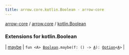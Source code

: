 ```yaml
---
title: arrow.core.kotlin.Boolean - arrow-core
---
```


[arrow-core](../../index.html) / [arrow.core](../index.html) / [kotlin.Boolean](./index.html)

### Extensions for kotlin.Boolean

| [maybe](maybe.html) | `fun <A> `[`Boolean`](https://kotlinlang.org/api/latest/jvm/stdlib/kotlin/-boolean/index.html)`.maybe(f: () -> `[`A`](maybe.html#A)`): `[`Option`](../-option/index.html)`<`[`A`](maybe.html#A)`>` |

